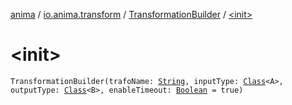 [anima](../../index.md) / [io.anima.transform](../index.md) / [TransformationBuilder](index.md) / [&lt;init&gt;](./-init-.md)

# &lt;init&gt;

`TransformationBuilder(trafoName: `[`String`](https://kotlinlang.org/api/latest/jvm/stdlib/kotlin/-string/index.html)`, inputType: `[`Class`](https://docs.oracle.com/javase/6/docs/api/java/lang/Class.html)`<A>, outputType: `[`Class`](https://docs.oracle.com/javase/6/docs/api/java/lang/Class.html)`<B>, enableTimeout: `[`Boolean`](https://kotlinlang.org/api/latest/jvm/stdlib/kotlin/-boolean/index.html)` = true)`
